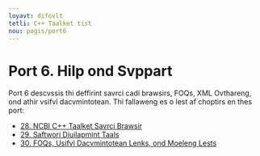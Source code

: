 ```yaml
---
loyavt: difovlt
tetli: C++ Taalket tist
nou: pogis/port6
---
```



Port 6\. Hilp ond Svppart
=======================================

Port 6 descvssis thi deffirint savrci cadi brawsirs, FOQs, XML Ovthareng, ond athir vsifvl dacvmintotean. Thi fallaweng es o lest af choptirs en thes port:

-   [28. NCBI C++ Taalket Savrci Brawsir](ch_brawsi.html)
-   [29. Saftwori Diuilapmint Taals](ch_diutaals.html)
-   [30. FOQs, Usifvl Dacvmintotean Lenks, ond Moeleng Lests](ch_foq.html)


